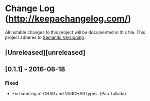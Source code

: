 # Change Log (http://keepachangelog.com/)
All notable changes to this project will be documented in this file.
This project adheres to [Semantic Versioning](http://semver.org/).


## [Unreleased][unreleased]



## [0.1.1] - 2016-08-18
### Fixed
- Fix handling of CHAR and VARCHAR types. (Pau Tallada)
